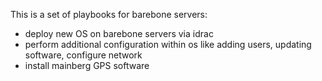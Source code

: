 This is a set of playbooks for barebone servers:
- deploy new OS on barebone servers via idrac
- perform additional configuration within os like adding users, updating software, configure network
- install mainberg GPS software